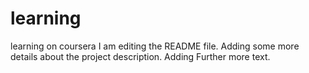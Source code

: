 # learning
learning on coursera
I am editing the README file. Adding some more details about the project description.
Adding Further more text.
